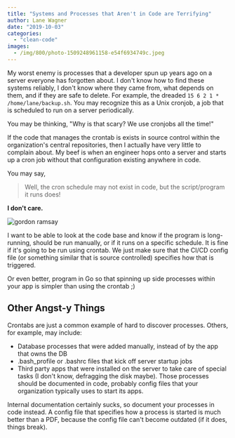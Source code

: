 ```yaml
---
title: "Systems and Processes that Aren't in Code are Terrifying"
author: Lane Wagner
date: "2019-10-03"
categories: 
  - "clean-code"
images:
  - /img/800/photo-1509248961158-e54f6934749c.jpeg
---
```


My worst enemy is processes that a developer spun up years ago on a server everyone has forgotten about. I don't know how to find these systems reliably, I don't know where they came from, what depends on them, and if they are safe to delete. For example, the dreaded `15 6 2 1 * /home/lane/backup.sh`. You may recognize this as a Unix cronjob, a job that is scheduled to run on a server periodically.

You may be thinking, "Why is that scary? We use cronjobs all the time!"

If the code that manages the crontab is exists in source control within the organization's central repositories, then I actually have very little to complain about. My beef is when an engineer hops onto a server and starts up a cron job without that configuration existing anywhere in code.

You may say,

> Well, the cron schedule may not exist in code, but the script/program it runs does!

**I don't care.**

![gordon ramsay](/img/800/26ipc1.jpg)

I want to be able to look at the code base and know if the program is long-running, should be run manually, or if it runs on a specific schedule. It is fine if it's going to be run using crontab. We just make sure that the CI/CD config file (or something similar that is source controlled) specifies how that is triggered.

Or even better, program in Go so that spinning up side processes within your app is simpler than using the crontab ;)

## Other Angst-y Things

Crontabs are just a common example of hard to discover processes. Others, for example, may include:

- Database processes that were added manually, instead of by the app that owns the DB
- .bash\_profile or .bashrc files that kick off server startup jobs
- Third party apps that were installed on the server to take care of special tasks (I don't know, defragging the disk maybe). Those processes should be documented in code, probably config files that your organization typically uses to start its apps.

Internal documentation certainly sucks, so document your processes in code instead. A config file that specifies how a process is started is much better than a PDF, because the config file can't become outdated (if it does, things break).
